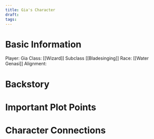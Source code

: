 ```yaml
---
title: Gia's Character
draft: 
tags:
---
```

# Basic Information

Player: Gia
Class: [[Wizard]]
Subclass [[Bladesinging]]
Race: [[Water Genasi]]
Alignment: 

# Backstory 


# Important Plot Points


# Character Connections